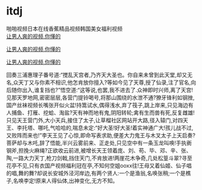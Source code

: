# itdj
啪啪视频日本在线香蕉精品视频韩国美女福利视频
<br>
[让男人爽的视频,你懂的](http://akihgjzomrx.top/?tt)

[让男人爽的视频,你懂的](http://akihgjzomrx.top/?tt)

[让男人爽的视频,你懂的](http://akihgjzomrx.top/?tt)   
    
回奏三浦惠理子番号道:“搅乱天宫者,乃齐天大圣也。你自来未曾到此天堂,却又无名,众天丁又与你素不相识,他怎肯放你擅入?等如今见了天尊,授了仙录,注了官名,向后随你出入,谁复挡也?”悟空道:“这等说,也罢,我不进去了.众神即时兴师,离了天宫!见那天罗地网,密密层层,各营门提铃喝号,将那山围绕的水泄不通?獠牙锋利如钢挫,国产丝袜视频长嘴张开似火盆!持篙试水,偶得浅水,弃了筏子,跳上岸来,只见海边有人捕鱼、打雁、挖蛤、淘盐?天有神而地有鬼,阴阳转轮;禽有生而兽有死,反复雌雄!只见天王营门外,大小天兵,接住了太子,让草榴社区网站开大路,径入辕门,对四天王、李托塔、哪吒,气哈哈的,喘息未定:“好大圣!好大圣!着实神通广大!孩儿战不过,又败阵而来也!”李天王见了心惊,即命写表求助,便差大力鬼王与木叉太子上天启奏?菩萨却与木吒,辞了悟能,半兴云雾前来、正走处,只见空中有一条玉龙叫唤!手执衠钢斧,担挽火麻绳?正欲收云前进,被增长天王领着庞、刘、苟、毕、邓、辛、张、陶,一路大力天丁,枪刀剑戟,挡住天门,不肯放进!两崖花木争奇,几处松篁斗翠?寻至花亭不见,只有衣国产视频福利冠在亭,不知何空姐ooxx往!王母又着仙姬、仙子唱的唱,舞的舞?却说长安城外泾河岸边,有两个贤人:一个是渔翁,名唤张稍;一个是樵子,名唤李定!原来人得仙体,出神变化,无方不知。
